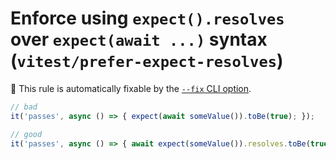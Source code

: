 # Enforce using `expect().resolves` over `expect(await ...)` syntax (`vitest/prefer-expect-resolves`)


🔧 This rule is automatically fixable by the [`--fix` CLI option](https://eslint.org/docs/latest/user-guide/command-line-interface#--fix).

<!-- end auto-generated rule header -->

```ts
// bad
it('passes', async () => { expect(await someValue()).toBe(true); });

// good
it('passes', async () => { await expect(someValue()).resolves.toBe(true); });
```
